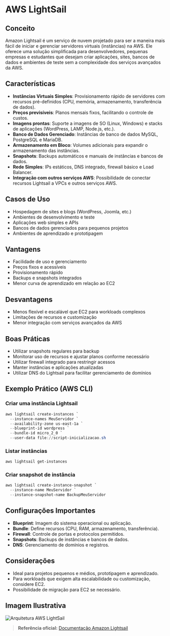 # AWS LightSail

## Conceito
Amazon Lightsail é um serviço de nuvem projetado para ser a maneira mais fácil de iniciar e gerenciar servidores virtuais (instâncias) na AWS. Ele oferece uma solução simplificada para desenvolvedores, pequenas empresas e estudantes que desejam criar aplicações, sites, bancos de dados e ambientes de teste sem a complexidade dos serviços avançados da AWS.

## Características
- **Instâncias Virtuais Simples**: Provisionamento rápido de servidores com recursos pré-definidos (CPU, memória, armazenamento, transferência de dados).
- **Preços previsíveis**: Planos mensais fixos, facilitando o controle de custos.
- **Imagens prontas**: Suporte a imagens de SO (Linux, Windows) e stacks de aplicações (WordPress, LAMP, Node.js, etc.).
- **Banco de Dados Gerenciado**: Instâncias de banco de dados MySQL, PostgreSQL e MariaDB.
- **Armazenamento em Bloco**: Volumes adicionais para expandir o armazenamento das instâncias.
- **Snapshots**: Backups automáticos e manuais de instâncias e bancos de dados.
- **Rede Simples**: IPs estáticos, DNS integrado, firewall básico e Load Balancer.
- **Integração com outros serviços AWS**: Possibilidade de conectar recursos Lightsail a VPCs e outros serviços AWS.

## Casos de Uso
- Hospedagem de sites e blogs (WordPress, Joomla, etc.)
- Ambientes de desenvolvimento e teste
- Aplicações web simples e APIs
- Bancos de dados gerenciados para pequenos projetos
- Ambientes de aprendizado e prototipagem

## Vantagens
- Facilidade de uso e gerenciamento
- Preços fixos e acessíveis
- Provisionamento rápido
- Backups e snapshots integrados
- Menor curva de aprendizado em relação ao EC2

## Desvantagens
- Menos flexível e escalável que EC2 para workloads complexos
- Limitações de recursos e customização
- Menor integração com serviços avançados da AWS

## Boas Práticas
- Utilizar snapshots regulares para backup
- Monitorar uso de recursos e ajustar planos conforme necessário
- Utilizar firewall integrado para restringir acessos
- Manter instâncias e aplicações atualizadas
- Utilizar DNS do Lightsail para facilitar gerenciamento de domínios

## Exemplo Prático (AWS CLI)
### Criar uma instância Lightsail
```powershell
aws lightsail create-instances `
  --instance-names MeuServidor `
  --availability-zone us-east-1a `
  --blueprint-id wordpress `
  --bundle-id micro_2_0 `
  --user-data file://script-inicializacao.sh
```

### Listar instâncias
```powershell
aws lightsail get-instances
```

### Criar snapshot de instância
```powershell
aws lightsail create-instance-snapshot `
  --instance-name MeuServidor `
  --instance-snapshot-name BackupMeuServidor
```

## Configurações Importantes
- **Blueprint**: Imagem do sistema operacional ou aplicação.
- **Bundle**: Define recursos (CPU, RAM, armazenamento, transferência).
- **Firewall**: Controle de portas e protocolos permitidos.
- **Snapshots**: Backups de instâncias e bancos de dados.
- **DNS**: Gerenciamento de domínios e registros.

## Considerações
- Ideal para projetos pequenos e médios, prototipagem e aprendizado.
- Para workloads que exigem alta escalabilidade ou customização, considere EC2.
- Possibilidade de migração para EC2 se necessário.

## Imagem Ilustrativa
![Arquitetura AWS LightSail](../images/Arquitetura-AWS-LightSail.png)

> **Referência oficial:** [Documentação Amazon Lightsail](https://docs.aws.amazon.com/pt_br/lightsail/latest/userguide/amazon-lightsail.html)
